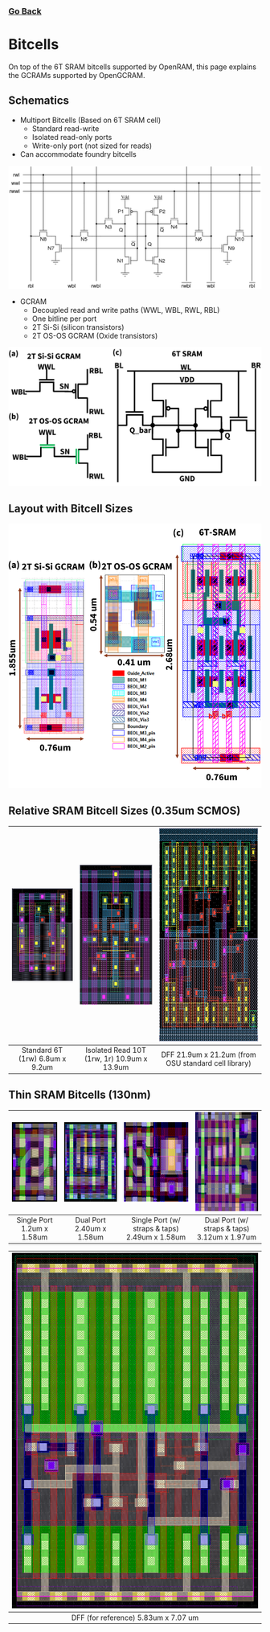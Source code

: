 ### [Go Back](./index.md#table-of-contents)

# Bitcells
On top of the 6T SRAM bitcells supported by OpenRAM, this page explains the GCRAMs supported by OpenGCRAM.



<!-- ## Table of Contents
1. [6T-SRAM](#6T-SRAM)
1. [Relative Bitcell Sizes](#relative-bitcell-sizes-035um-scmos)
1. [Thin SRAM Bitcells](#thin-sram-bitcells-130nm) -->



## Schematics

* Multiport Bitcells (Based on 6T SRAM cell)
    * Standard read-write
    * Isolated read-only ports
    * Write-only port (not sized for reads)
* Can accommodate foundry bitcells

![Multiport Bitcells](../assets/images/bitcells/multiport_bitcells.png)

* GCRAM 
    * Decoupled read and write paths (WWL, WBL, RWL, RBL)
    * One bitline per port
    * 2T Si-Si (silicon transistors)
    * 2T OS-OS GCRAM (Oxide transistors)

![Schematics](../assets/images/bitcells/gc_schematics.png)


## Layout with Bitcell Sizes
![Schematics](../assets/images/bitcells/gc_layouts.png)

## Relative SRAM Bitcell Sizes (0.35um SCMOS)
| <img height="184" src="../assets/images/bitcells/6t.png"> | <img height="278" src="../assets/images/bitcells/10t.png"> | <img height="424" src="../assets/images/bitcells/dff.png">   |
| :-----------------------------------------------: | :------------------------------------------------: | :--------------------------------------------------: |
| Standard 6T (1rw) 6.8um x 9.2um                   | Isolated Read 10T (1rw, 1r) 10.9um x 13.9um        | DFF 21.9um x 21.2um (from OSU standard cell library) |



## Thin SRAM Bitcells (130nm)
| <img height="158" src="../assets/images/bitcells/thin_single.png"> | <img height="158" src="../assets/images/bitcells/thin_dual.png"> | <img height="158" src="../assets/images/bitcells/thin_single_straps.png">   | <img height="197" src="../assets/images/bitcells/thin_dual_straps.png"> |
| :--------------------------------------------------------: | :------------------------------------------------------: | :-----------------------------------------------------------------: | :-------------------------------------------------------------: |
| Single Port 1.2um x 1.58um                                 | Dual Port 2.40um x 1.58um                                | Single Port (w/ straps & taps) 2.49um x 1.58um                      | Dual Port (w/ straps & taps) 3.12um x 1.97um                    |

| <img height="707" src="../assets/images/bitcells/dff_reference.png"> |
| :----------------------------------------------------------: |
| DFF (for reference) 5.83um x 7.07 um                         |







